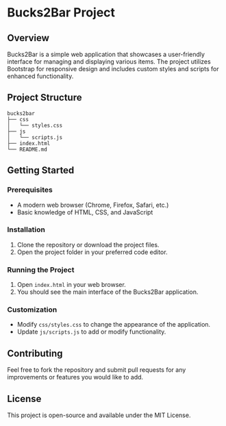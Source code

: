 # Bucks2Bar Project

## Overview
Bucks2Bar is a simple web application that showcases a user-friendly interface for managing and displaying various items. The project utilizes Bootstrap for responsive design and includes custom styles and scripts for enhanced functionality.

## Project Structure
```
bucks2bar
├── css
│   └── styles.css
├── js
│   └── scripts.js
├── index.html
└── README.md
```

## Getting Started

### Prerequisites
- A modern web browser (Chrome, Firefox, Safari, etc.)
- Basic knowledge of HTML, CSS, and JavaScript

### Installation
1. Clone the repository or download the project files.
2. Open the project folder in your preferred code editor.

### Running the Project
1. Open `index.html` in your web browser.
2. You should see the main interface of the Bucks2Bar application.

### Customization
- Modify `css/styles.css` to change the appearance of the application.
- Update `js/scripts.js` to add or modify functionality.

## Contributing
Feel free to fork the repository and submit pull requests for any improvements or features you would like to add.

## License
This project is open-source and available under the MIT License.